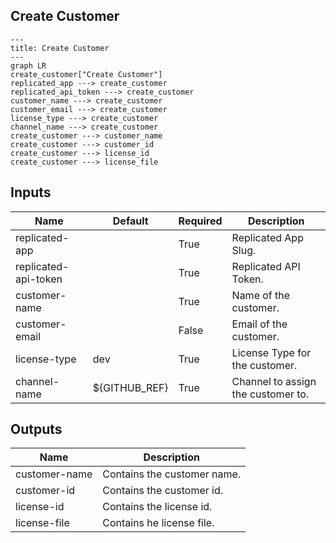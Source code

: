 ## Create Customer

```mermaid
---
title: Create Customer
---
graph LR
create_customer["Create Customer"]
replicated_app ---> create_customer
replicated_api_token ---> create_customer
customer_name ---> create_customer
customer_email ---> create_customer
license_type ---> create_customer
channel_name ---> create_customer
create_customer ---> customer_name
create_customer ---> customer_id
create_customer ---> license_id
create_customer ---> license_file
```
## Inputs
| Name | Default | Required | Description |
| --- | --- | --- | --- |
| replicated-app |  | True | Replicated App Slug. |
| replicated-api-token |  | True | Replicated API Token. |
| customer-name |  | True | Name of the customer. |
| customer-email |  | False | Email of the customer. |
| license-type | dev | True | License Type for the customer. |
| channel-name | ${GITHUB_REF} | True | Channel to assign the customer to. |

## Outputs
| Name | Description |
| --- | --- |
| customer-name | Contains the customer name. |
| customer-id | Contains the customer id. |
| license-id | Contains the license id. |
| license-file | Contains he license file. |

